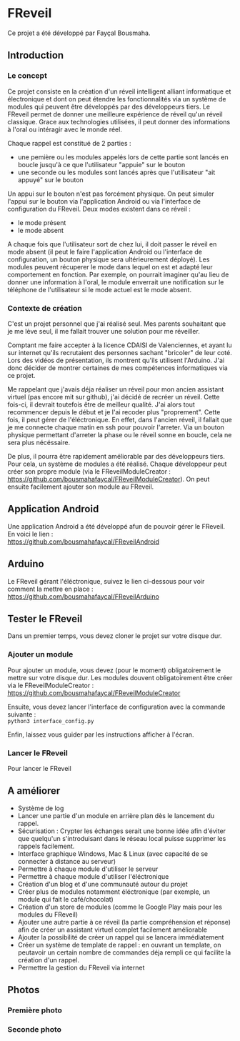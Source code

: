 # FReveil
Ce projet a été développé par Fayçal Bousmaha.


## Introduction
### Le concept
Ce projet consiste en la création d'un réveil intelligent alliant informatique et électronique et dont on peut étendre les fonctionnalités via un système de modules 
qui peuvent être développés par des développeurs tiers. 
Le FReveil permet de donner une meilleure expérience de réveil qu'un réveil classique. 
Grace aux technologies utilisées, il peut donner des informations à l'oral ou intéragir avec le monde réel.


Chaque rappel est constitué de 2 parties :
- une pemière ou les modules appelés lors de cette partie sont lancés en boucle jusqu'à ce que l'utilisateur "appuie" sur le bouton
- une seconde ou les modules sont lancés après que l'utilisateur "ait appuyé" sur le bouton


Un appui sur le bouton n'est pas forcément physique. On peut simuler l'appui sur le bouton via l'application Android ou via l'interface
de configuration du FReveil. Deux modes existent dans ce réveil : 
- le mode présent
- le mode absent


A chaque fois que l'utilisateur sort de chez lui, il doit passer le réveil en mode absent (il peut le faire l'application Android ou 
l'interface de configuration, un bouton physique sera ultérieurement déployé). Les modules peuvent récuperer le mode dans lequel on est 
et adapté leur comportement en fonction. Par exemple, on pourrait imaginer qu'au lieu de donner une information à l'oral, le module
enverrait une notification sur le téléphone de l'utilisateur si le mode actuel est le mode absent.

### Contexte de création
C'est un projet personnel que j'ai réalisé seul. 
Mes parents souhaitant que je me lève seul, il me fallait trouver une solution pour me réveiller.



Comptant me faire accepter à la licence CDAISI de Valenciennes, et ayant lu sur internet qu'ils recrutaient 
des personnes sachant "bricoler" de leur coté. 
Lors des vidéos de présentation,  ils montrent qu'ils utilisent l'Arduino.
J'ai donc décider de montrer certaines de mes compétences informatiques via ce projet.


Me rappelant que j'avais déja réaliser un réveil pour mon ancien assistant virtuel (pas encore mit sur github), j'ai décidé de recréer
un réveil. Cette fois-ci, il devrait toutefois être de meilleur qualité. 
J'ai alors tout recommencer depuis le début et je l'ai recoder plus "proprement". 
Cette fois, il peut gérer de l'éléctronique. 
En effet, dans l'ancien réveil, il fallait que je me connecte chaque matin en ssh pour pouvoir l'arreter. 
Via un bouton physique permettant d'arreter la phase ou le réveil sonne en boucle, cela ne sera plus nécéssaire. 


De plus, il pourra être rapidement améliorable par des développeurs tiers. 
Pour cela, un système de modules a été réalisé. 
Chaque développeur peut créer son propre module (via le FReveilModuleCreator : <https://github.com/bousmahafaycal/FReveilModuleCreator>).
On peut ensuite facilement ajouter son module au FReveil.


## Application Android
Une application Android a été développé afun de pouvoir gérer le FReveil. En voici le lien :  
<https://github.com/bousmahafaycal/FReveilAndroid>

## Arduino
Le FReveil gérant l'éléctronique, suivez le lien ci-dessous pour voir comment la mettre en place :  
<https://github.com/bousmahafaycal/FReveilArduino>

## Tester le FReveil
Dans un premier temps, vous devez cloner le projet sur votre disque dur.

### Ajouter un module
Pour ajouter un module, vous devez (pour le moment) obligatoirement le mettre sur votre disque dur.
Les modules douvent obligatoirement être créer via le FReveilModuleCreator :   
<https://github.com/bousmahafaycal/FReveilModuleCreator>  


Ensuite, vous devez lancer l'interface de configuration avec la commande suivante :  
`
python3 interface_config.py
`


Enfin, laissez vous guider par les instructions afficher à l'écran.

### Lancer le FReveil
Pour lancer le FReveil


## A améliorer
- Système de log
- Lancer une partie d'un module en arrière plan dès le lancement du rappel.
- Sécurisation : Crypter les échanges serait une bonne idée afin d'éviter que quelqu'un s'introduisant dans le réseau local puisse
supprimer les rappels facilement.
- Interface graphique Windows, Mac & Linux (avec capacité de se connecter à distance au serveur)
- Permettre à chaque module d'utiliser le serveur
- Permettre à chaque module d'utiliser l'éléctronique
- Création d'un blog et d'une communauté autour du projet
- Créer plus de modules notamment éléctronique (par exemple, un module qui fait le café/chocolat)
- Création d'un store de modules (comme le Google Play mais pour les modules du FReveil)
- Ajouter une autre partie à ce réveil (la partie compréhension et réponse) afin de créer un assistant virtuel complet facilement améliorable
- Ajouter la possibilité de créer un rappel qui se lancera immédiatement
- Créer un système de template de rappel : en ouvrant un template, on peutavoir un certain nombre de commandes 
déja rempli ce qui facilite la création d'un  rappel.
- Permettre la gestion du FReveil via internet




## Photos
### Première photo

### Seconde photo
